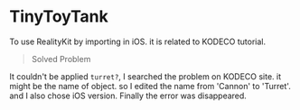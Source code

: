 # TinyToyTank
To use RealityKit by importing in iOS. it is related to KODECO tutorial.

> Solved Problem
 
It couldn't be applied `turret?`, I searched the problem on KODECO site.
it might be the name of object. so I edited the name from 'Cannon' to 'Turret'.
and I also chose iOS version. Finally the error was disappeared.   
